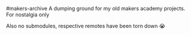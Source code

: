 #makers-archive
A dumping ground for my old makers academy projects. For nostalgia only

Also no submodules, respective remotes have been torn down :sob:

